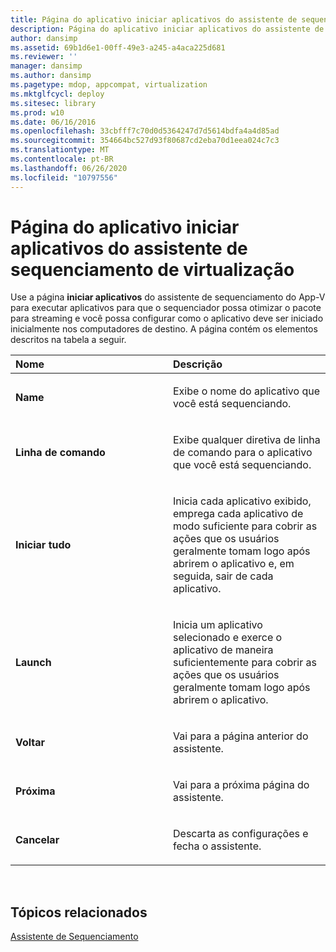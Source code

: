 ```yaml
---
title: Página do aplicativo iniciar aplicativos do assistente de sequenciamento de virtualização
description: Página do aplicativo iniciar aplicativos do assistente de sequenciamento de virtualização
author: dansimp
ms.assetid: 69b1d6e1-00ff-49e3-a245-a4aca225d681
ms.reviewer: ''
manager: dansimp
ms.author: dansimp
ms.pagetype: mdop, appcompat, virtualization
ms.mktglfcycl: deploy
ms.sitesec: library
ms.prod: w10
ms.date: 06/16/2016
ms.openlocfilehash: 33cbfff7c70d0d5364247d7d5614bdfa4a4d85ad
ms.sourcegitcommit: 354664bc527d93f80687cd2eba70d1eea024c7c3
ms.translationtype: MT
ms.contentlocale: pt-BR
ms.lasthandoff: 06/26/2020
ms.locfileid: "10797556"
---
```

# Página do aplicativo iniciar aplicativos do assistente de sequenciamento de virtualização


Use a página **iniciar aplicativos** do assistente de sequenciamento do App-V para executar aplicativos para que o sequenciador possa otimizar o pacote para streaming e você possa configurar como o aplicativo deve ser iniciado inicialmente nos computadores de destino. A página contém os elementos descritos na tabela a seguir.

<table>
<colgroup>
<col width="50%" />
<col width="50%" />
</colgroup>
<thead>
<tr class="header">
<th align="left">Nome</th>
<th align="left">Descrição</th>
</tr>
</thead>
<tbody>
<tr class="odd">
<td align="left"><p><strong>Name</strong></p></td>
<td align="left"><p>Exibe o nome do aplicativo que você está sequenciando.</p></td>
</tr>
<tr class="even">
<td align="left"><p><strong>Linha de comando</strong></p></td>
<td align="left"><p>Exibe qualquer diretiva de linha de comando para o aplicativo que você está sequenciando.</p></td>
</tr>
<tr class="odd">
<td align="left"><p><strong>Iniciar tudo</strong></p></td>
<td align="left"><p>Inicia cada aplicativo exibido, emprega cada aplicativo de modo suficiente para cobrir as ações que os usuários geralmente tomam logo após abrirem o aplicativo e, em seguida, sair de cada aplicativo.</p></td>
</tr>
<tr class="even">
<td align="left"><p><strong>Launch</strong></p></td>
<td align="left"><p>Inicia um aplicativo selecionado e exerce o aplicativo de maneira suficientemente para cobrir as ações que os usuários geralmente tomam logo após abrirem o aplicativo.</p></td>
</tr>
<tr class="odd">
<td align="left"><p><strong>Voltar</strong></p></td>
<td align="left"><p>Vai para a página anterior do assistente.</p></td>
</tr>
<tr class="even">
<td align="left"><p><strong>Próxima</strong></p></td>
<td align="left"><p>Vai para a próxima página do assistente.</p></td>
</tr>
<tr class="odd">
<td align="left"><p><strong>Cancelar</strong></p></td>
<td align="left"><p>Descarta as configurações e fecha o assistente.</p></td>
</tr>
</tbody>
</table>

 

## Tópicos relacionados


[Assistente de Sequenciamento](sequencing-wizard.md)

 

 





